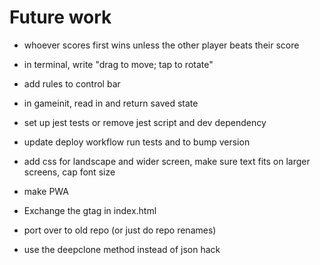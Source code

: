 # Future work

- whoever scores first wins unless the other player beats their score

- in terminal, write "drag to move; tap to rotate"
- add rules to control bar
- in gameinit, read in and return saved state

- set up jest tests or remove jest script and dev dependency
- update deploy workflow run tests and to bump version
- add css for landscape and wider screen, make sure text fits on larger screens, cap font size
- make PWA
- Exchange the gtag in index.html

- port over to old repo (or just do repo renames)

- use the deepclone method instead of json hack
